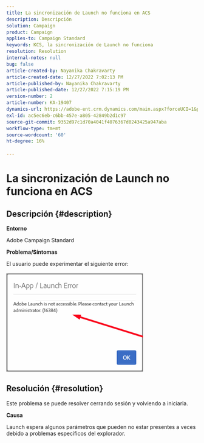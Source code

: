 ```yaml
---
title: La sincronización de Launch no funciona en ACS
description: Descripción
solution: Campaign
product: Campaign
applies-to: Campaign Standard
keywords: KCS, la sincronización de Launch no funciona
resolution: Resolution
internal-notes: null
bug: false
article-created-by: Nayanika Chakravarty
article-created-date: 12/27/2022 7:02:13 PM
article-published-by: Nayanika Chakravarty
article-published-date: 12/27/2022 7:15:19 PM
version-number: 2
article-number: KA-19407
dynamics-url: https://adobe-ent.crm.dynamics.com/main.aspx?forceUCI=1&pagetype=entityrecord&etn=knowledgearticle&id=c5223af7-1886-ed11-81ac-6045bd006079
exl-id: ac5ec6eb-c6bb-457e-a805-42849b2d1c97
source-git-commit: 9352d97c1d70a4041f4076367d0243425a947aba
workflow-type: tm+mt
source-wordcount: '60'
ht-degree: 16%

---
```


# La sincronización de Launch no funciona en ACS

## Descripción {#description}


<b>Entorno</b>

Adobe Campaign Standard



<b>Problema/Síntomas</b>

El usuario puede experimentar el siguiente error:
<br><br>![](assets/___c6223af7-1886-ed11-81ac-6045bd006079___.png)<br>

## Resolución {#resolution}


Este problema se puede resolver cerrando sesión y volviendo a iniciarla.

<b>Causa</b>

Launch espera algunos parámetros que pueden no estar presentes a veces debido a problemas específicos del explorador.
